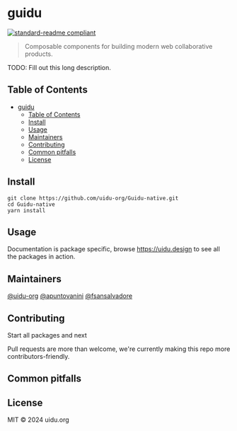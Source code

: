 # guidu

[![standard-readme compliant](https://img.shields.io/badge/standard--readme-OK-green.svg?style=flat)](https://github.com/RichardLitt/standard-readme)

> Composable components for building modern web collaborative products.

TODO: Fill out this long description.

## Table of Contents

- [guidu](#guidu)
  - [Table of Contents](#table-of-contents)
  - [Install](#install)
  - [Usage](#usage)
  - [Maintainers](#maintainers)
  - [Contributing](#contributing)
  - [Common pitfalls](#common-pitfalls)
  - [License](#license)

## Install

```
git clone https://github.com/uidu-org/Guidu-native.git
cd Guidu-native
yarn install
```

## Usage

Documentation is package specific, browse https://uidu.design to see all the packages in action.

## Maintainers

[@uidu-org](https://github.com/uidu-org)
[@apuntovanini](https://github.com/apuntovanini)
[@fsansalvadore](https://github.com/fsansalvadore)

## Contributing

Start all packages and next


Pull requests are more than welcome, we're currently making this repo more contributors-friendly.

## Common pitfalls

## License

MIT © 2024 uidu.org
